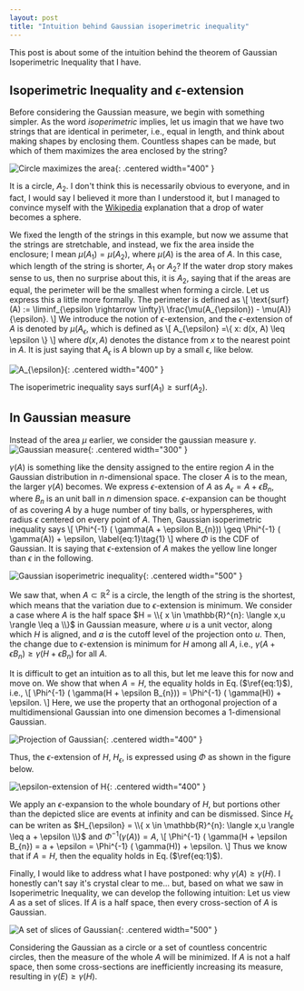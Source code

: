 ```yaml
---
layout: post
title: "Intuition behind Gaussian isoperimetric inequality"
---
```

This post is about some of the intuition behind the theorem of Gaussian Isoperimetric Inequality that I have.

## Isoperimetric Inequality and $\epsilon$-extension
Before considering the Gaussian measure, we begin with something simpler.
As the word $\textit{isoperimetric}$ implies, let us imagin that we have two strings that are identical in perimeter, i.e., equal in length,
and think about making shapes by enclosing them.
Countless shapes can be made, but which of them maximizes the area enclosed by the string? 

![Circle maximizes the area]({{site.baseurl}}/img/GII/fig_ii.png){: .centered width="400" }

It is a circle, $A_{2}$.
I don't think this is necessarily obvious to everyone, and in fact, 
I would say I believed it more than I understood it, but I managed to convince myself 
with the [Wikipedia](https://en.wikipedia.org/wiki/Isoperimetric_inequality) explanation that a drop of water becomes a sphere. 

We fixed the length of the strings in this example, but now we assume that the strings are stretchable, 
and instead, we fix the area inside the enclosure; I mean $\mu(A_{1}) = \mu(A_{2})$, where $\mu(A)$ is the area of $A$.
In this case, which length of the string is shorter, $A_{1}$ or $A_{2}$?
If the water drop story makes sense to us, then no surprise about this, it is $A_{2}$,
saying that if the areas are equal, the perimeter will be the smallest when forming a circle.
Let us express this a little more formally.
The perimeter is defined as
\\[
    \text{surf}(A) := \liminf_{\epsilon \rightarrow \infty}\ \frac{\mu(A_{\epsilon}) - \mu(A)}{\epsilon}.
\\]
We introduce the notion of $\epsilon$-extension, and the $\epsilon$-extension of $A$ is denoted by $\mu(A_{\epsilon}$, which is defined as 
\\[
    A_{\epsilon} =\\{ x: d(x, A) \leq \epsilon \\}
\\]
where $d(x,A)$ denotes the distance from $x$ to the nearest point in $A$.
It is just saying that $A_{\epsilon}$ is $A$ blown up by a small $\epsilon$, like below.

![$A_{\epsilon}$]({{site.baseurl}}/img/GII/fig_ii_extension.png){: .centered width="400" }

The isoperimetric inequality says $\text{surf}(A_{1}) \geq \text{surf}(A_{2})$. 

## In Gaussian measure
Instead of the area $\mu$ earlier, we consider the gaussian measure $\gamma$.
![Gaussian measure]({{site.baseurl}}/img/GII/fig_gaussian_measure.png){: .centered width="300" }

$\gamma(A)$ is something like the density assigned to the entire region $A$ in the Gaussian distribution in $n$-dimensional space.
The closer $A$ is to the mean, the larger $\gamma(A)$ becomes.
We express $\epsilon$-extension of $A$ as $A_{\epsilon} = A + \epsilon B_{n}$, where $B_{n}$ is an unit ball in $n$ dimension space.
$\epsilon$-expansion can be thought of as covering $A$ by a huge number of tiny balls, or hyperspheres, with radius $\epsilon$ centered on every point of $A$.
Then, Gaussian isoperimetric inequality says
\\[ 
    \Phi^{-1} ( \gamma(A + \epsilon B_{n})) \geq \Phi^{-1} ( \gamma(A)) + \epsilon, \label{eq:1}\tag{1}
\\]
where $\Phi$ is the CDF of Gaussian.
It is saying that $\epsilon$-extension of $A$ makes the yellow line longer than $\epsilon$ in the following.

![Gaussian isoperimetric inequality]({{site.baseurl}}/img/GII/fig_gii.png){: .centered width="500" }

We saw that, when $A \subset \mathbb{R}^{2}$ is a circle, the length of the string is the shortest,
which means that the variation due to $\epsilon$-extension is minimum.
We consider a case where $A$ is the half space $H = \\{ x \in \mathbb{R}^{n}: \langle x,u \rangle \leq a \\}$ in Gaussian measure,
where $u$ is a unit vector, along which $H$ is aligned, and $a$ is the cutoff level of the projection onto $u$.
Then, the change due to $\epsilon$-extension is minimum for $H$ among all $A$,
i.e., $\gamma(A + \epsilon B_{n}) \geq \gamma(H + \epsilon B_{n})$ for all $A$.

It is difficult to get an intuition as to all this, but let me leave this for now and move on.
We show that when $A = H$, the equality holds in Eq.$\,$($\ref{eq:1}$), i.e., 
\\[ 
    \Phi^{-1} ( \gamma(H + \epsilon B_{n})) = \Phi^{-1} ( \gamma(H)) + \epsilon.
\\]
Here, we use the property that an orthogonal projection of a multidimensional Gaussian into one dimension becomes a $1$-dimensional Gaussian.

![Projection of Gaussian]({{site.baseurl}}/img/GII/fig_projected_gauss.png){: .centered width="400" }

Thus, the $\epsilon$-extension of $H$, $H_{\epsilon}$, is expressed using $\Phi$ as shown in the figure below.

![$\epsilon$-extension of $H$]({{site.baseurl}}/img/GII/fig_h_expansion.png){: .centered width="400" }

We apply an $\epsilon$-expansion to the whole boundary of $H$, but portions other than the depicted slice are events at infinity and can be dismissed.
Since $H_{\epsilon}$ can be writen as $H_{\epsilon} = \\{ x \in \mathbb{R}^{n}: \langle x,u \rangle \leq a + \epsilon \\}$ and  $\Phi^{-1} ( \gamma(A)) = A$,
\\[ 
    \Phi^{-1} ( \gamma(H + \epsilon B_{n}) = a + \epsilon = \Phi^{-1} ( \gamma(H)) + \epsilon.
\\]
Thus we know that if $A=H$, then the equality holds in Eq.$\,$($\ref{eq:1}$).

Finally, I would like to address what I have postponed: why $\gamma(A) \geq \gamma(H)$.
I honestly can't say it's crystal clear to me...
but, based on what we saw in Isoperimetric Inequality, we can develop the following intuition:
Let us view $A$ as a set of slices.
If $A$ is a half space, then every cross-section of $A$ is Gaussian.

![A set of slices of Gaussian]({{site.baseurl}}/img/GII/fig_slice_of_gaussian.png){: .centered width="500" }

Considering the Gaussian as a circle or a set of countless concentric circles, 
then the measure of the whole $A$ will be minimized.
If $A$ is not a half space, then some cross-sections are inefficiently increasing its measure, 
resulting in $\gamma(E) \geq \gamma(H)$. 

